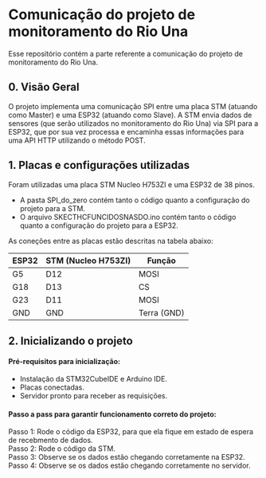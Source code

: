 # Comunicação do projeto de monitoramento do Rio Una
Esse repositório contém a parte referente a comunicação do projeto de monitoramento do Rio Una.

## 0. Visão Geral
O projeto implementa uma comunicação SPI entre uma placa STM (atuando como Master) e uma ESP32 (atuando como Slave). A STM envia dados de sensores (que serão utilizados no monitoramento do Rio Una) via SPI para a ESP32, que por sua vez processa e encaminha essas informações para uma API HTTP utilizando o método POST.

## 1. Placas e configurações utilizadas

Foram utilizadas uma placa STM Nucleo H753ZI e uma ESP32 de 38 pinos.

* A pasta SPI_do_zero contém tanto o código quanto a configuração do projeto para a STM.
* O arquivo SKECTHCFUNCIDOSNASDO.ino contém tanto o código quanto a configuração do projeto para a ESP32.

As coneções entre as placas estão descritas na tabela abaixo:

| ESP32 | STM (Nucleo H753ZI) | Função      |
| ----- | --------------------- | ----------- |
| G5    | D12                   | MOSI        |
| G18   | D13                   | CS          |
| G23   | D11                   | MOSI        |
| GND   | GND                   | Terra (GND) |

## 2. Inicializando o projeto

#### Pré-requisitos para inicialização:
* Instalação da STM32CubeIDE e Arduino IDE. 
* Placas conectadas.
* Servidor pronto para receber as requisições.

#### Passo a pass para garantir funcionamento correto do projeto:
Passo 1: Rode o código da ESP32, para que ela fique em estado de espera de recebmento de dados.                                                                                                                     
Passo 2: Rode o código da STM.                                                                                                                                                                                              
Passo 3: Observe se os dados estão chegando corretamente na ESP32.                                                                                                                                            
Passo 4: Observe se os dados estão chegando corretamente no servidor.
